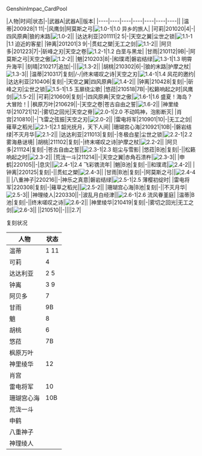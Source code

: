 GenshinImpac_CardPool|人物|时间|状态|-|武器A|武器A||版本||----|----|----|----|----|----|----|||温蒂|200928|1 11|-|风鹰剑|阿莫斯之弓|![1.0-1](/pool/1.0-1.jpg)|1.0 异乡的旅人||可莉|201020|4|-|四风原典|狼的末路|![1.0-2](/pool/1.0-2.jpg)|||达达利亚|201111|2 5|-|天空之翼|尘世之锁|![1.1-1](/pool/1.1-1.jpg)|1.1 迫近的客星||钟离|201201|3 9|-|贯虹之槊|无工之剑|![1.1-2](/pool/1.1-2.jpg)|||阿贝多|201223|7|-|斫峰之刃|天空之卷|![1.2-1](/pool/1.2-1.jpg)|1.2 白垩与黑龙||甘雨|210112|9B|-|阿莫斯之弓|天空之傲|![1.2-2](/pool/1.2-2.jpg)|||魈|210203|8|-|和璞鸢|磐岩结绿|![1.3-1](/pool/1.3-1.jpg)|1.3 明霄升海平||刻晴|210217|追加|-|||![1.3-2](/pool/1.3-2.jpg)|||胡桃|210302|6|-|狼的末路|护摩之杖|![1.3-3](/pool/1.3-3.jpg)|||温蒂|210317|复刻|/-/|终末嗟叹之诗|天空之刃|![1.4-1](/pool/1.4-1.jpg)|1.4 风花的邀约||达达利亚|210406|复刻|-|天空之翼|四风原典|![1.4-2](/pool/1.4-2.jpg)|||钟离|210428|复刻|-|斫峰之刃|尘世之锁|![1.5-1](/pool/1.5-1.jpg)|1.5 玉扉绕尘歌||悠菈|210518|7B|-|松籁响起之时|风鹰剑|![1.5-2](/pool/1.5-2.jpg)|||可莉|210609|复刻|-|四风原典|天空之傲|![1.6-1](/pool/1.6-1.jpg)|1.6 盛夏！海岛？大冒险！||枫原万叶|210629||-|天空之卷|苍古自由之誓|![1.6-2](/pool/1.6-2.jpg)|||神里绫华|210721|12|-|雾切之回光|天空之脊|![2.0-1](/pool/2.0-1.jpg)|2.0 不动鸣神，泡影断灭||肖宫|210810||-|飞雷之弦振|天空之刃|![2.0-2](/pool/2.0-2.jpg)|||雷电将军|210901|10|-|无工之剑|薙草之稻光|![2.1-1](/pool/2.1-1.jpg)|2.1 韶光抚月，天下人间||珊瑚宫心海|210921|10B|-|磐岩结绿|不灭月华|![2.1-2](/pool/2.1-2.jpg)|||达达利亚|211013|复刻|-|冬极白星|尘世之锁|![2.2-1](/pool/2.2-1.jpg)|2.2 雾海悬谜境||胡桃|211102|复刻|-|终末嗟叹之诗|护摩之杖|![2.2-2](/pool/2.2-2.jpg)|||阿贝多|211124|复刻|-|苍古自由之誓||![2.3-1](/pool/2.3-1.jpg)|2.3 皑尘与雪影||悠菈|B池|复刻|-||松籁响起之时|![2.3-2](/pool/2.3-2.jpg)|||荒泷一斗|211214||-|天空之翼|赤角石溃杵|![2.3-3](/pool/2.3-3.jpg)|||申鹤|220105||-|息灾||![2.4-1](/pool/2.4-1.jpg)|2.4 飞彩镌流年||魈|B池|复刻|-||和璞鸢|![2.4-2](/pool/2.4-2.jpg)|||钟离|220125|复刻|-||贯虹之槊|![2.4-3](/pool/2.4-3.jpg)|||甘雨|B池|复刻|-|阿莫斯之弓||![2.4-4](/pool/2.4-4.jpg)|||八重神子|220216||-|神乐之真意|磐岩结绿|![2.5-1](/pool/2.5-1.jpg)|2.5 薄樱初绽时||雷电将军|220308|复刻|-|薙草之稻光||![2.5-2](/pool/2.5-2.jpg)|||珊瑚宫心海|B池|复刻|-||不灭月华|![2.5-3](/pool/2.5-3.jpg)|||神理绫人|220330||-|波乱月白经津||![2.6-1](/pool/2.6-1.jpg)|2.6 流风眷堇庭||温蒂|B池|复刻|-||终末嗟叹之诗|![2.6-2](/pool/2.6-2.jpg)|||神里绫华|210419|复刻|-|雾切之回光|无工之剑|![2.6-3](/pool/2.6-3.jpg)||||210510||-||||2.7|复刻状况|人物|状态||----|----||温蒂|1 11||可莉|4||达达利亚|2 5||钟离|3 9||阿贝多|7||甘雨|9B||魈|8||胡桃|6||悠菈|7B||枫原万叶|||神里绫华|12||肖宫|||雷电将军|10||珊瑚宫心海|10B||荒泷一斗|||申鹤|||八重神子|||神理绫人||